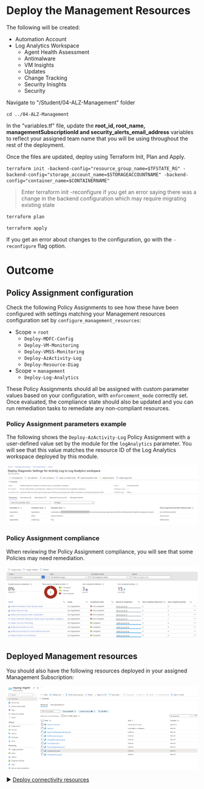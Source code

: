 # Deploy the Management Resources

The following will be created:
* Automation Account
* Log Analytics Workspace
    * Agent Health Assessment
    * Antimalware
    * VM Insights
    * Updates
    * Change Tracking
    * Security Inisghts
    * Security



Navigate to "/Student/04-ALZ-Management" folder
```
cd ../04-ALZ-Management
```

In the "variables.tf" file, update the **root_id, root_name, managementSubscriptionId and security_alerts_email_address** variables to reflect your assigned team name that you will be using throughout the rest of the deployment.  

Once the files are updated, deploy using Terraform Init, Plan and Apply. 

```
terraform init -backend-config="resource_group_name=$TFSTATE_RG" -backend-config="storage_account_name=$STORAGEACCOUNTNAME" -backend-config="container_name=$CONTAINERNAME"
```

> Enter terraform init -reconfigure if you get an error saying there was a change in the backend configuration which may require migrating existing state

```
terraform plan
```

```
terraform apply
```

If you get an error about changes to the configuration, go with the `-reconfigure` flag option.

# Outcome

## Policy Assignment configuration

Check the following Policy Assignments to see how these have been configured with settings matching your Management resources configuration set by `configure_management_resources`:

- Scope = `root`
  - `Deploy-MDFC-Config`
  - `Deploy-VM-Monitoring`
  - `Deploy-VMSS-Monitoring`
  - `Deploy-AzActivity-Log`
  - `Deploy-Resource-Diag`
- Scope = `management`
  - `Deploy-Log-Analytics`

These Policy Assignments should all be assigned with custom parameter values based on your configuration, with `enforcement_mode` correctly set.
Once evaluated, the compliance state should also be updated and you can run remediation tasks to remediate any non-compliant resources.

### Policy Assignment parameters example

The following shows the `Deploy-AzActivity-Log` Policy Assignment with a user-defined value set by the module for the `logAnalytics` parameter.
You will see that this value matches the resource ID of the Log Analytics workspace deployed by this module.

![Policy Assignment parameters example](../media/examples-deploy-management-custom-policy-parameters.png)

### Policy Assignment compliance

When reviewing the Policy Assignment compliance, you will see that some Policies may need remediation.

![Policy Assignment compliance](../media/examples-deploy-management-custom-policy-compliance.png)

## Deployed Management resources

You should also have the following resources deployed in your assigned Management Subscription:

![Deployed Resources](../media/examples-deploy-management-custom-resources.png)

:arrow_forward: [Deploy connectivity resources](./05-alz-connectivity.md)
